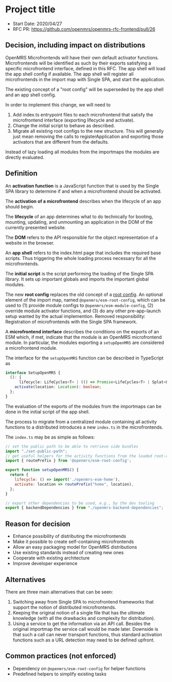# Project title
- Start Date: 2020/04/27
- RFC PR: https://github.com/openmrs/openmrs-rfc-frontend/pull/26

## Decision, including impact on distributions
OpenMRS Microfrontends will have their own default activator functions.
Microfrontends will be identified as such by their exports satisfying a
specific microfrontend interface, defined in this RFC. The app shell will load
the app shell config if available. The app shell will register all
microfrontends in the import map with Single SPA, and start the application.

The existing concept of a "root config" will be superseded by the app shell
and an app shell config.

In order to implement this change, we will need to

1. Add index.ts entrypoint files to each microfrontend that satisfy the
microfrontend interface (exporting lifecycle and activate).
2. Change the initial script to behave as described.
3. Migrate all existing root configs to the new structure. This will generally
just mean removing the calls to registerApplication and exporting those
activators that are different from the defaults.

Instead of lazy loading all modules from the importmaps the modules are
directly evaluated. 

## Definition
An **activation function** is a JavaScript function that is used by the Single
SPA library to determine if and when a microfrontend should be activated.

The **activation of a microfrontend** describes when the lifecycle of an app
should begin.

The **lifecycle** of an app determines what to do technically for booting,
mounting, updating, and unmounting an application in the DOM of the currently
presented website.

The **DOM** refers to the API responsible for the object representation of a
website in the browser.

An **app shell** refers to the index.html page that includes the required base
scripts. Thus triggering the whole loading process necessary for all the
microfrontends.

The **initial script** is the script performing the loading of the Single SPA
library. It sets up important globals and imports the important global modules.

The new **root config** replaces the old concept of a [root config][1]. An
optional element of the import map, named `@openmrs/esm-root-config`, which can
be used to (1) provide module configs to `@openmrs/esm-module-config`, (2)
override module activator functions, and (3) do any other pre-app-launch setup
wanted by the actual implemention. Removed responsibility: Registration of
microfrontends with the Single SPA framework.

A **microfrontend interface** describes the conditions on the exports of an ESM
which, if met, indicate that the module is an OpenMRS microfrontend module. In
particular, the modules exporting a `setupOpenMRS` are considered a
microfrontend module.

The interface for the `setupOpenMRS` function can be described in TypeScript as

```ts
interface SetupOpenMRS {
  (): {
	  lifecycle: LifeCycles<T> | (() => Promise<LifeCycles<T> | Splat<LifeCycles<T>>>);
    activate(location: Location): boolean;
  };
}
```

The evaluation of the exports of the modules from the importmaps can be done in
the initial script of the app shell.

The process to migrate from a centralized module containing all activity
functions to a distributed introduces a new `index.ts` in the microfrontends.

The `index.ts` may be as simple as follows:

```js
// set the public path to be able to retrieve side bundles
import "./set-public-path";
// get useful helpers for the activity functions from the loaded root-config
import { routePrefix } from '@openmrs/esm-root-config';

export function setupOpenMRS() {
  return {
    lifecycle: () => import('./openmrs-esm-home'),
    activate: location => routePrefix("home", location),
  };
}

// export other dependencies to be used, e.g., by the dev tooling
export { backendDependencies } from "./openmrs-backend-dependencies";
```

## Reason for decision
- Enhance possibility of distributing the microfrontends
- Make it possible to create self-containing microfrontends
- Allow an easy packaging model for OpenMRS distributions
- Use existing standards instead of creating new ones
- Cooperate with existing architecture
- Improve developer experience

## Alternatives
There are three main alternatives that can be seen:

1. Switching away from Single SPA to microfrontend frameworks that support the
notion of distributed microfrontends.
2. Keeping the original notion of a single file that has the ultimate knowledge
(with all the drawbacks and complexity for distribution).
3. Using a service to get the information via an API call. Besides the original
importmap the service call would be made later. Downside is that such a call
can never transport functions, thus standard activation functions such as a URL
detection may need to be defined upfront.

## Common practices (not enforced)
- Dependency on `@openmrs/esm-root-config` for helper functions
- Predefined helpers to simplify existing tasks

[1]: https://wiki.openmrs.org/display/projects/openmrs-esm-root-config